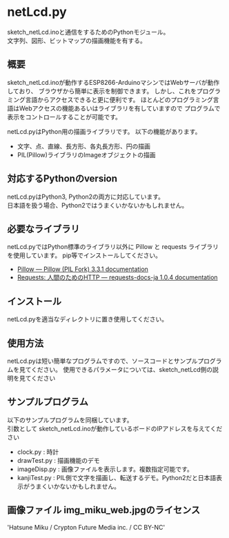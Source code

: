 # netLcd.py

sketch_netLcd.inoと通信をするためのPythonモジュール。  
文字列、図形、ビットマップの描画機能を有する。

## 概要

sketch_netLcd.inoが動作するESP8266-ArduinoマシンではWebサーバが動作しており、
ブラウザから簡単に表示を制御できます。 しかし、これをプログラミング言語からアクセスできると更に便利です。
ほとんどのプログラミング言語はWebアクセスの機能あるいはライブラリを有していますので
プログラムで表示をコントロールすることが可能です。

netLcd.pyはPython用の描画ライブラリです。
以下の機能があります。

- 文字、点、直線、長方形、各丸長方形、円の描画
- PIL(Pillow)ライブラリのImageオブジェクトの描画

## 対応するPythonのversion

netLcd.pyはPython3, Python2の両方に対応しています。  
日本語を扱う場合、Python2ではうまくいかないかもしれません。

## 必要なライブラリ

netLcd.pyではPython標準のライブラリ以外に Pillow と requests ライブラリを使用しています。
pip等でインストールしてください。

- [Pillow — Pillow (PIL Fork) 3.3.1 documentation](https://pillow.readthedocs.io/en/3.3.x/# "Pillow — Pillow (PIL Fork) 3.3.1 documentation")
- [Requests: 人間のためのHTTP — requests-docs-ja 1.0.4 documentation](http://requests-docs-ja.readthedocs.io/en/latest/# "Requests: 人間のためのHTTP — requests-docs-ja 1.0.4 documentation")

## インストール

netLcd.pyを適当なディレクトリに置き使用してください。

## 使用方法

netLcd.pyは短い簡単なプログラムですので、ソースコードとサンプルプログラムを見てください。
使用できるパラメータについては、sketch_netLcd側の説明を見てください


## サンプルプログラム

以下のサンプルプログラムを同梱しています。  
引数として sketch_netLcd.inoが動作しているボードのIPアドレスを与えてください

- clock.py : 時計
- drawTest.py : 描画機能のデモ
- imageDisp.py : 画像ファイルを表示します。複数指定可能です。
- kanjiTest.py : PIL側で文字を描画し、転送するデモ。Python2だと日本語表示がうまくいかないかもしれません。

## 画像ファイル img_miku_web.jpgのライセンス

'Hatsune Miku / Crypton Future Media inc. / CC BY-NC'